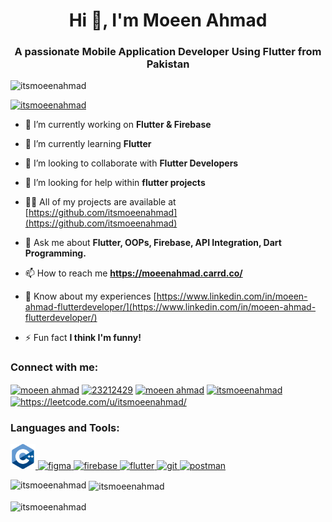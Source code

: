 <h1 align="center">Hi 👋, I'm Moeen Ahmad</h1>
<h3 align="center">A passionate Mobile Application Developer Using Flutter from Pakistan</h3>

<p align="left"> <img src="https://komarev.com/ghpvc/?username=itsmoeenahmad&label=Profile%20views&color=0e75b6&style=flat" alt="itsmoeenahmad" /> </p>

<p align="left"> <a href="https://github.com/ryo-ma/github-profile-trophy"><img src="https://github-profile-trophy.vercel.app/?username=itsmoeenahmad" alt="itsmoeenahmad" /></a> </p>

- 🔭 I’m currently working on **Flutter & Firebase**

- 🌱 I’m currently learning **Flutter**

- 👯 I’m looking to collaborate with **Flutter Developers**

- 🤝 I’m looking for help within **flutter projects**

- 👨‍💻 All of my projects are available at [https://github.com/itsmoeenahmad](https://github.com/itsmoeenahmad)

- 💬 Ask me about **Flutter, OOPs, Firebase, API Integration, Dart Programming.**

- 📫 How to reach me **https://moeenahmad.carrd.co/**

- 📄 Know about my experiences [https://www.linkedin.com/in/moeen-ahmad-flutterdeveloper/](https://www.linkedin.com/in/moeen-ahmad-flutterdeveloper/)

- ⚡ Fun fact **I think I'm funny!**

<h3 align="left">Connect with me:</h3>
<p align="left">
<a href="https://linkedin.com/in/moeen ahmad" target="blank"><img align="center" src="https://raw.githubusercontent.com/rahuldkjain/github-profile-readme-generator/master/src/images/icons/Social/linked-in-alt.svg" alt="moeen ahmad" height="30" width="40" /></a>
<a href="https://stackoverflow.com/users/23212429" target="blank"><img align="center" src="https://raw.githubusercontent.com/rahuldkjain/github-profile-readme-generator/master/src/images/icons/Social/stack-overflow.svg" alt="23212429" height="30" width="40" /></a>
<a href="https://fb.com/moeen ahmad" target="blank"><img align="center" src="https://raw.githubusercontent.com/rahuldkjain/github-profile-readme-generator/master/src/images/icons/Social/facebook.svg" alt="moeen ahmad" height="30" width="40" /></a>
<a href="https://instagram.com/itsmoeenahmad" target="blank"><img align="center" src="https://raw.githubusercontent.com/rahuldkjain/github-profile-readme-generator/master/src/images/icons/Social/instagram.svg" alt="itsmoeenahmad" height="30" width="40" /></a>
<a href="https://www.leetcode.com/https://leetcode.com/u/itsmoeenahmad/" target="blank"><img align="center" src="https://raw.githubusercontent.com/rahuldkjain/github-profile-readme-generator/master/src/images/icons/Social/leet-code.svg" alt="https://leetcode.com/u/itsmoeenahmad/" height="30" width="40" /></a>
</p>

<h3 align="left">Languages and Tools:</h3>
<p align="left"> <a href="https://www.w3schools.com/cpp/" target="_blank" rel="noreferrer"> <img src="https://raw.githubusercontent.com/devicons/devicon/master/icons/cplusplus/cplusplus-original.svg" alt="cplusplus" width="40" height="40"/> </a> <a href="https://www.figma.com/" target="_blank" rel="noreferrer"> <img src="https://www.vectorlogo.zone/logos/figma/figma-icon.svg" alt="figma" width="40" height="40"/> </a> <a href="https://firebase.google.com/" target="_blank" rel="noreferrer"> <img src="https://www.vectorlogo.zone/logos/firebase/firebase-icon.svg" alt="firebase" width="40" height="40"/> </a> <a href="https://flutter.dev" target="_blank" rel="noreferrer"> <img src="https://www.vectorlogo.zone/logos/flutterio/flutterio-icon.svg" alt="flutter" width="40" height="40"/> </a> <a href="https://git-scm.com/" target="_blank" rel="noreferrer"> <img src="https://www.vectorlogo.zone/logos/git-scm/git-scm-icon.svg" alt="git" width="40" height="40"/> </a> <a href="https://postman.com" target="_blank" rel="noreferrer"> <img src="https://www.vectorlogo.zone/logos/getpostman/getpostman-icon.svg" alt="postman" width="40" height="40"/> </a> </p>

<p><img align="left" src="https://github-readme-stats.vercel.app/api/top-langs?username=itsmoeenahmad&show_icons=true&locale=en&layout=compact" alt="itsmoeenahmad" /></p>

<p>&nbsp;<img align="center" src="https://github-readme-stats.vercel.app/api?username=itsmoeenahmad&show_icons=true&locale=en" alt="itsmoeenahmad" /></p>

<p><img align="center" src="https://github-readme-streak-stats.herokuapp.com/?user=itsmoeenahmad&" alt="itsmoeenahmad" /></p>
